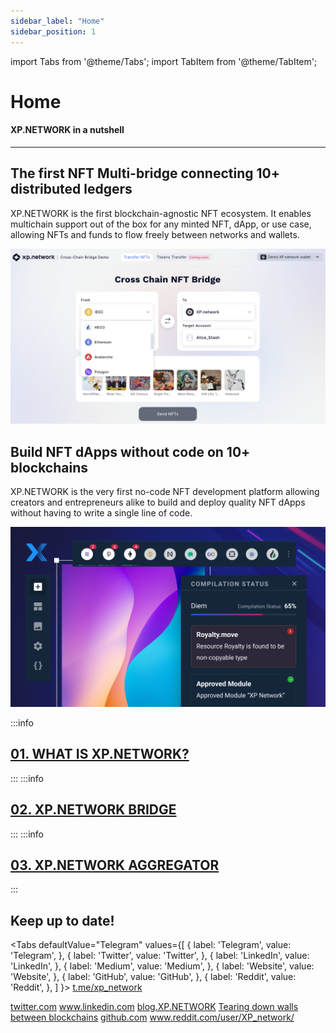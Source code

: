 ```yaml
---
sidebar_label: "Home"
sidebar_position: 1
---
```


import Tabs from '@theme/Tabs';
import TabItem from '@theme/TabItem';

# Home

#### XP.NETWORK in a nutshell

<hr/>

## The first NFT Multi-bridge connecting 10+ distributed ledgers

XP.NETWORK is the first blockchain-agnostic NFT ecosystem. It enables multichain support out of the box for any minted NFT, dApp, or use case, allowing NFTs and funds to flow freely between networks and wallets.

![1.Demo-bridge.png](./../static/img/1.Demo-bridge.png)

## Build NFT dApps without code on 10+ blockchains

XP.NETWORK is the very first no-code NFT development platform allowing creators and entrepreneurs alike to build and deploy quality NFT dApps without having to write a single line of code.

![Application Editor](./../static/img/2.ApplicationEditor.png)

:::info

## [01. WHAT IS XP.NETWORK?](./Whitepaper3.0/introduction.md)

:::
:::info

## [02. XP.NETWORK BRIDGE](./Whitepaper3.0/quigonbridge.md)

:::
:::info

## [03. XP.NETWORK AGGREGATOR](./Whitepaper3.0/aggregator.md)

:::

## Keep up to date!

<Tabs
defaultValue="Telegram"
values={[
{ label: 'Telegram', value: 'Telegram', },
{ label: 'Twitter', value: 'Twitter', },
{ label: 'LinkedIn', value: 'LinkedIn', },
{ label: 'Medium', value: 'Medium', },
{ label: 'Website', value: 'Website', },
{ label: 'GitHub', value: 'GitHub', },
{ label: 'Reddit', value: 'Reddit', },
]
}>
<TabItem value="Telegram">
<a href="https://t.me/xp_network">t.me/xp_network</a>
</TabItem>

<TabItem value="Twitter">
<a class="twitter-timeline" href="https://twitter.com/XPNetwork_?ref_src=twsrc%5Etfw">twitter.com</a> <script async src="https://platform.twitter.com/widgets.js" charset="utf-8"></script>
</TabItem>

<TabItem value="LinkedIn">
<a href="https://www.linkedin.com/company/xp-network/">www.linkedin.com</a>
</TabItem>

<TabItem value="Medium">
<a href="https://blog.xp.network/">blog.XP.NETWORK</a>
</TabItem>

<TabItem value="Website">
<a href="https://xp.network/">Tearing down walls between blockchains</a>
</TabItem>

<TabItem value="GitHub">
<a href="https://github.com/xp-network">github.com</a>
</TabItem>

<TabItem value="Reddit">
<a href="https://www.reddit.com/user/XP_network/">www.reddit.com/user/XP_network/</a>
</TabItem>

</Tabs>
